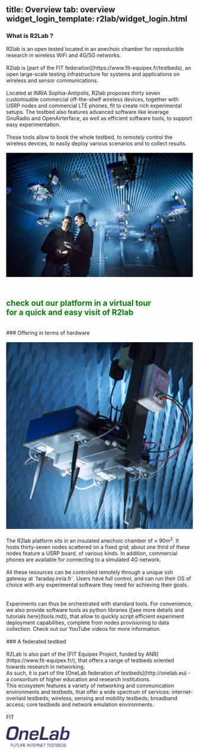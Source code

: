 title: Overview
tab: overview
widget_login_template: r2lab/widget_login.html
---

### What is R2Lab ?
<div class="row" markdown="1">
  <div class="col-md-7">
R2lab is an open tested located in an anechoic chamber for reproducible research
in wireless WiFi and 4G/5G networks.
  <br/>
  <br/>
R2lab is [part of the FIT federation](https://www.fit-equipex.fr/testbeds),
an open large-scale testing infrastructure for systems and applications
on wireless and sensor communications.
  <br/>
  <br/>
Located at INRIA Sophia-Antipolis, R2lab proposes thirty seven
customisable commercial off-the-shelf wireless devices, together with
USRP nodes and commercial LTE phones, fit to create rich experimental
setups. The testbed also features advanced software like leverage
GnuRadio and OpenAirterface, as well as efficient software tools, to
support easy experimentation.
  <br/>
  <br/>
These tools allow to book the whole testbed, to remotely control
the wireless devices, to easily deploy various scenarios and to
collect results.
  </div>
  <div class="col-md-5">
  	<br/>
  	<img src="/assets/img/overview-room.png" class="fit-width">
  </div>
</div>

<h2 class="text-center" style="color:green;" >
    <br/>
  <a href="/tour.md" style="color:green; text-decoration: none;">
  check out our platform in a virtual tour<br/>
  <span class="text-muted lead">for a quick and easy visit of R2lab</span><br></a>
</h2>

<br>
### Offering in terms of hardware
<div class="row" markdown="1">
  <div class="col-md-3">
    <br>
    <img src="/assets/img/overview-node.png" class="fit-width">
  </div>

  <div class="col-md-1">
  </div>

  <div class="col-md-8">
  <br>
  The R2lab platform sits in an insulated anechoic chamber of ≈ 90m<sup>2</sup>.
  It hosts thirty-seven nodes scattered on a fixed grid; about one third of these
  nodes feature a USRP board, of various kinds. In addition, commercial phones
  are available for connecting to a simulated 4G network.
  <br>
  <br>
  All these resources can be controlled remotely through a unique ssh gateway at
  `faraday.inria.fr`. Users have full control, and can run their OS of choice
  with any experimental software they need for achieving their goals.
  <br>
  <br>
  <br>
  Experiments can thus be orchestrated with standard tools. For convenience, we also
  provide software tools as python libraries ([see more details and tutorials here](tools.md)),
  that allow to quickly script efficient experiment deployment capabilities,
  complete from nodes provisioning to data collection.
  Check out our YouTube videos for more information.
  </div>

</div>

<br>
### A federated testbed
<div class="row" markdown="1">
  <div class="col-md-8">
  <br>
  R2Lab is also part of the [FIT Equipex Project, funded by ANR](https://www.fit-equipex.fr/),
  that offers a range of testbeds oriented towards research in networking.
  <br>
  As such, it is part of the [OneLab federation of testbeds](http://onelab.eu)
  - a consortium of higher education and research institutions.
  <br>
  This ecosystem features a variety of networking and communication environments and testbeds,
  that offer a wide spectrum of services: internet-overlaid testbeds; wireless,
  sensing and mobility testbeds; broadband access; core testbeds and network emulation environments.
  </div>

  <div class="col-md-1">
  </div>
  <div class="col-md-3">
    <br>
    <object type="image/svg+xml" data="/assets/img/fit-logo.svg"
     height="55">FIT</object>
    <br>
    <br>
    <img src="/assets/img/onelab-logo.png" style="height:55px;">
    <br>
  </div>

</div>
